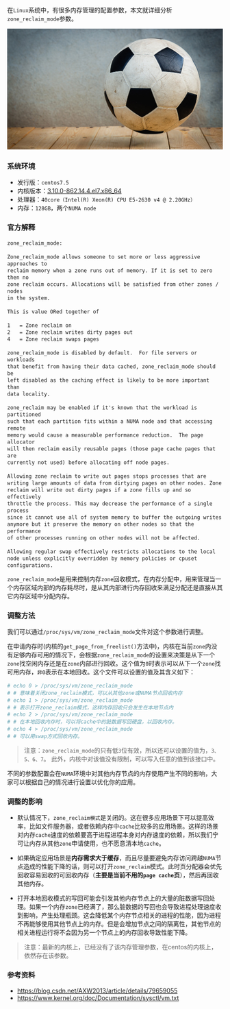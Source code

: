 在`Linux`系统中，有很多内存管理的配置参数，本文就详细分析`zone_reclaim_mode`参数。

<!--more-->

![](./pic.jpg "")

### 系统环境

* 发行版：`centos7.5`
* 内核版本：[3.10.0-862.14.4.el7.x86_64](http://vault.centos.org/7.5.1804/updates/Source/SPackages/kernel-3.10.0-862.14.4.el7.src.rpm)
* 处理器：`40core（Intel(R) Xeon(R) CPU E5-2630 v4 @ 2.20GHz）`
* 内存：`128GB`，两个`NUMA node` 


###  官方解释

```
zone_reclaim_mode:

Zone_reclaim_mode allows someone to set more or less aggressive approaches to
reclaim memory when a zone runs out of memory. If it is set to zero then no
zone reclaim occurs. Allocations will be satisfied from other zones / nodes
in the system.

This is value ORed together of

1	= Zone reclaim on
2	= Zone reclaim writes dirty pages out
4	= Zone reclaim swaps pages

zone_reclaim_mode is disabled by default.  For file servers or workloads
that benefit from having their data cached, zone_reclaim_mode should be
left disabled as the caching effect is likely to be more important than
data locality.

zone_reclaim may be enabled if it's known that the workload is partitioned
such that each partition fits within a NUMA node and that accessing remote
memory would cause a measurable performance reduction.  The page allocator
will then reclaim easily reusable pages (those page cache pages that are
currently not used) before allocating off node pages.

Allowing zone reclaim to write out pages stops processes that are
writing large amounts of data from dirtying pages on other nodes. Zone
reclaim will write out dirty pages if a zone fills up and so effectively
throttle the process. This may decrease the performance of a single process
since it cannot use all of system memory to buffer the outgoing writes
anymore but it preserve the memory on other nodes so that the performance
of other processes running on other nodes will not be affected.

Allowing regular swap effectively restricts allocations to the local
node unless explicitly overridden by memory policies or cpuset
configurations.
```

`zone_reclaim_mode`是用来控制内存`zone`回收模式，在内存分配中，用来管理当一个内存区域内部的内存耗尽时，是从其内部进行内存回收来满足分配还是直接从其它内存区域中分配内存。

### 调整方法

我们可以通过`/proc/sys/vm/zone_reclaim_mode`文件对这个参数进行调整。


在申请内存时(内核的`get_page_from_freelist()`方法中)，内核在当前`zone`内没有足够内存可用的情况下，会根据`zone_reclaim_mode`的设置来决策是从下一个`zone`找空闲内存还是在`zone`内部进行回收。这个值为`0`时表示可以从下一个`zone`找可用内存，`非0`表示在本地回收。这个文件可以设置的值及其含义如下：

```bash
# echo 0 > /proc/sys/vm/zone_reclaim_mode
# # 意味着关闭zone_reclaim模式，可以从其他zone或NUMA节点回收内存
# echo 1 > /proc/sys/vm/zone_reclaim_mode
# # 表示打开zone_reclaim模式，这样内存回收只会发生在本地节点内
# echo 2 > /proc/sys/vm/zone_reclaim_mode
# # 在本地回收内存时，可以将cache中的脏数据写回硬盘，以回收内存。
# echo 4 > /proc/sys/vm/zone_reclaim_mode
# # 可以用swap方式回收内存。
```
> 注意：`zone_reclaim_mode`的只有低`3`位有效，所以还可以设置的值为，`3、5、6、7`。
> 此外，内核中对该值没有限制，可以写入任意的值到该接口中。


不同的参数配置会在`NUMA`环境中对其他内存节点的内存使用产生不同的影响，大家可以根据自己的情况进行设置以优化你的应用。


### 调整的影响

* 默认情况下，`zone_reclaim模式`是关闭的。这在很多应用场景下可以提高效率，比如文件服务器，或者依赖内存中`cache`比较多的应用场景。这样的场景对内存`cache`速度的依赖要高于进程进程本身对内存速度的依赖，所以我们宁可让内存从其他`zone`申请使用，也不愿意清本地`cache`。

* 如果确定应用场景是**内存需求大于缓存**，而且尽量要避免内存访问跨越`NUMA`节点造成的性能下降的话，则可以打开`zone_reclaim`模式。此时页分配器会优先回收容易回收的可回收内存（**主要是当前不用的`page cache`页**），然后再回收其他内存。

* 打开本地回收模式的写回可能会引发其他内存节点上的大量的脏数据写回处理。如果一个内存`zone`已经满了，那么脏数据的写回也会导致进程处理速度收到影响，产生处理瓶颈。这会降低某个内存节点相关的进程的性能，因为进程不再能够使用其他节点上的内存。但是会增加节点之间的隔离性，其他节点的相关进程运行将不会因为另一个节点上的内存回收导致性能下降。

> 注意：最新的内核上，已经没有了该内存管理参数，在centos的内核上，依然存在该参数。

###  参考资料

* https://blog.csdn.net/AXW2013/article/details/79659055
* https://www.kernel.org/doc/Documentation/sysctl/vm.txt
